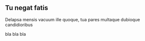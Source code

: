 
## Tu negat fatis

Delapsa mensis vacuum ille quoque, tua pares multaque dubioque candidioribus


bla bla bla
